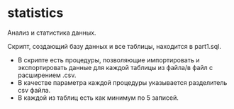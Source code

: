 # statistics
Анализ и статистика данных.

Cкрипт, создающий базу данных и все таблицы, находится в part1.sql.

- В скрипте есть процедуры, позволяющие импортировать и экспортировать данные для каждой таблицы из файла/в файл с расширением .csv. 
- В качестве параметра каждой процедуры указывается разделитель csv файла.
- В каждой из таблиц есть как минимум по 5 записей.